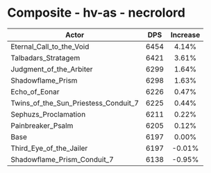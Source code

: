 # Composite - hv-as - necrolord
| Actor | DPS | Increase |
|---|:---:|:---:|
|Eternal_Call_to_the_Void|6454|4.14%|
|Talbadars_Stratagem|6421|3.61%|
|Judgment_of_the_Arbiter|6299|1.64%|
|Shadowflame_Prism|6298|1.63%|
|Echo_of_Eonar|6226|0.47%|
|Twins_of_the_Sun_Priestess_Conduit_7|6225|0.44%|
|Sephuzs_Proclamation|6211|0.22%|
|Painbreaker_Psalm|6205|0.12%|
|Base|6197|0.00%|
|Third_Eye_of_the_Jailer|6197|-0.01%|
|Shadowflame_Prism_Conduit_7|6138|-0.95%|

